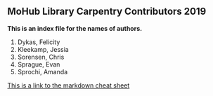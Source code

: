 ## MoHub Library Carpentry Contributors 2019

**This is an index file for the names of authors.**
1. Dykas, Felicity
2. Kleekamp, Jessia
3. Sorensen, Chris
3. Sprague, Evan
4. Sprochi, Amanda

[This is a link to the markdown cheat sheet](https://github.com/adam-p/markdown-here/wiki/Markdown-Cheatsheet)
